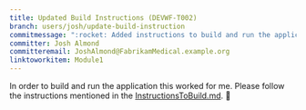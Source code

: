 ```yaml
---
title: Updated Build Instructions (DEVWF-T002)
branch: users/josh/update-build-instruction
commitmessage: ":rocket: Added instructions to build and run the application. "
committer: Josh Almond
committeremail: JoshAlmond@FabrikamMedical.example.org
linktoworkitem: Module1
---
```

In order to build and run the application this worked for me. Please follow the instructions mentioned in the [InstructionsToBuild.md](InstructionsToBuild.md). :rocket:
